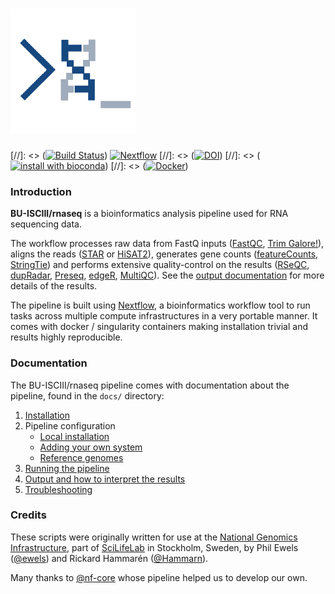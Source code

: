 # ![nf-core/rnaseq](docs/images/BU_ISCIII_logo.png)

[//]: <> ([![Build Status](https://travis-ci.org/nf-core/rnaseq.svg?branch=master)](https://travis-ci.org/nf-core/rnaseq))
[![Nextflow](https://img.shields.io/badge/nextflow-%E2%89%A50.32.0-brightgreen.svg)](https://www.nextflow.io/)
[//]: <> ([![DOI](https://zenodo.org/badge/127293091.svg)](https://zenodo.org/badge/latestdoi/127293091))
[//]: <> ([![install with bioconda](https://img.shields.io/badge/install%20with-bioconda-brightgreen.svg)](http://bioconda.github.io/))
[//]: <> ([![Docker](https://img.shields.io/docker/automated/nfcore/rnaseq.svg)](https://hub.docker.com/r/nfcore/rnaseq/))


### Introduction

**BU-ISCIII/rnaseq** is a bioinformatics analysis pipeline used for RNA sequencing data.

The workflow processes raw data from FastQ inputs ([FastQC](https://www.bioinformatics.babraham.ac.uk/projects/fastqc/), [Trim Galore!](https://www.bioinformatics.babraham.ac.uk/projects/trim_galore/)), aligns the reads ([STAR](https://github.com/alexdobin/STAR) or [HiSAT2](https://ccb.jhu.edu/software/hisat2/index.shtml)), generates gene counts ([featureCounts](http://bioinf.wehi.edu.au/featureCounts/), [StringTie](https://ccb.jhu.edu/software/stringtie/)) and performs extensive quality-control on the results ([RSeQC](http://rseqc.sourceforge.net/), [dupRadar](https://bioconductor.org/packages/release/bioc/html/dupRadar.html), [Preseq](http://smithlabresearch.org/software/preseq/), [edgeR](https://bioconductor.org/packages/release/bioc/html/edgeR.html), [MultiQC](http://multiqc.info/)). See the [output documentation](docs/output.md) for more details of the results.

The pipeline is built using [Nextflow](https://www.nextflow.io), a bioinformatics workflow tool to run tasks across multiple compute infrastructures in a very portable manner. It comes with docker / singularity containers making installation trivial and results highly reproducible.

### Documentation
The BU-ISCIII/rnaseq pipeline comes with documentation about the pipeline, found in the `docs/` directory:

1. [Installation](docs/installation.md)
2. Pipeline configuration
    * [Local installation](docs/configuration/local.md)
    * [Adding your own system](docs/configuration/adding_your_own.md)
    * [Reference genomes](docs/configuration/reference_genomes.md)
3. [Running the pipeline](docs/usage.md)
4. [Output and how to interpret the results](docs/output.md)
5. [Troubleshooting](docs/troubleshooting.md)

### Credits
These scripts were originally written for use at the [National Genomics Infrastructure](https://portal.scilifelab.se/genomics/), part of [SciLifeLab](http://www.scilifelab.se/) in Stockholm, Sweden, by Phil Ewels ([@ewels](https://github.com/ewels)) and Rickard Hammarén ([@Hammarn](https://github.com/Hammarn)).

Many thanks to [@nf-core](https://github.com/nf-core) whose pipeline helped us to develop our own.
